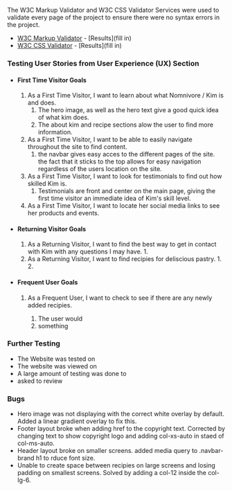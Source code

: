 

The W3C Markup Validator and W3C CSS Validator Services were used to validate every page of the project to ensure there were no syntax errors in the project.

-   [W3C Markup Validator](https://jigsaw.w3.org/css-validator/#validate_by_input) - [Results](fill in)
-   [W3C CSS Validator](https://validator.w3.org/#validate_by_input) - [Results](fill in)

### Testing User Stories from User Experience (UX) Section

-   #### First Time Visitor Goals

    1. As a First Time Visitor, I want to learn about what Nomnivore / Kim is and does.
        1. The hero image, as well as the hero text give a good quick idea of what kim does.
        2. The about kim and recipe sections alow the user to find more information.
     2. As a First Time Visitor, I want to be able to easily navigate throughout the site to find content.
        1. the navbar gives easy acces to the different pages of the site. the fact that it sticks to the top allows for easy navigation
            regardless of the users location on the site.
    3. As a First Time Visitor, I want to look for testimonials to find out how skilled Kim is.
        1. Testimonials are front and center on the main page, giving the first time visitor an immediate idea of Kim's skill level.
    4. As a First Time Visitor, I want to locate her social media links to see her products and events.
 

-   #### Returning Visitor Goals

    1. As a Returning Visitor, I want to find the best way to get in contact with Kim with any questions I may have.
        1. 
    2. As a Returning Visitor, I want to find recipies for deliscious pastry.
        1. 
        2. 


-   #### Frequent User Goals

    1. As a Frequent User, I want to check to see if there are any newly added recipies.

        1. The user would
        2. something


### Further Testing

-   The Website was tested on 
-   The website was viewed on 
-   A large amount of testing was done to 
-   asked to review

### Bugs

-   Hero image was not displaying with the correct white overlay by default. Added a linear gradient overlay to fix this.
-   Footer layout broke when adding href to the copyright text. Corrected by changing text to show copyright logo and adding col-xs-auto in staed of col-ms-auto.
-   Header layout broke on smaller screens. added media query to .navbar-brand h1 to rduce font size.
-   Unable to create space between recipies on large screens and losing padding on smallest screens. Solved by adding a col-12 inside the col-lg-6.
